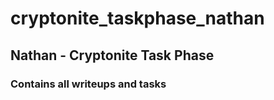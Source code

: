 # cryptonite_taskphase_nathan
## Nathan - Cryptonite Task Phase 
### Contains all writeups and tasks
